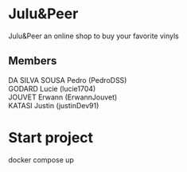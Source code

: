 # Julu&Peer
Julu&amp;Peer an online shop to buy your favorite vinyls

## Members 
DA SILVA SOUSA Pedro (PedroDSS)   
GODARD Lucie (lucie1704)   
JOUVET Erwann (ErwannJouvet)    
KATASI Justin (justinDev91)  

# Start project
docker compose up

